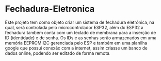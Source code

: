 # Fechadura-Eletronica
Este projeto tem como objeto criar um sistema de fechadura eletrônica, na qual, será controlada pelo microcontrolador ESP32, além do ESP32 a fechadura também conta com um teclado de membrana para a inserção de ID (identidade) e de senha. Os IDs e as senhas serão armazenados em uma memória EEPROM I2C gerenciada pelo ESP e também em uma planilha google que possui conexão com a internet, assim criasse um banco de dados online, podendo ser editado de forma remota.
